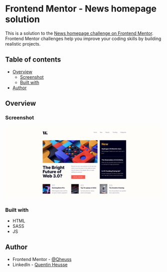 # Frontend Mentor - News homepage solution

This is a solution to the [News homepage challenge on Frontend Mentor](https://www.frontendmentor.io/challenges/news-homepage-H6SWTa1MFl). Frontend Mentor challenges help you improve your coding skills by building realistic projects.

## Table of contents

- [Overview](#overview)
  - [Screenshot](#screenshot)
  - [Built with](#built-with)
- [Author](#author)

## Overview

### Screenshot

![](images/screenshot.png)

### Built with

- HTML
- SASS
- JS

## Author

- Frontend Mentor - [@Qheuss](https://www.frontendmentor.io/profile/Qheuss)
- LinkedIn - [Quentin Heusse](https://www.linkedin.com/in/quentin-heusse/)
